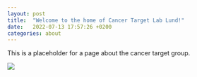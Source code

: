 ```yaml
---
layout: post
title:  "Welcome to the home of Cancer Target Lab Lund!"
date:   2022-07-13 17:57:26 +0200
categories: about
---
```

This is a placeholder for a page about the cancer target group.

<img src="{{site.url}}/assets/images/logo-lund-university_transparent_col.png" style="display: block; margin: auto;" />